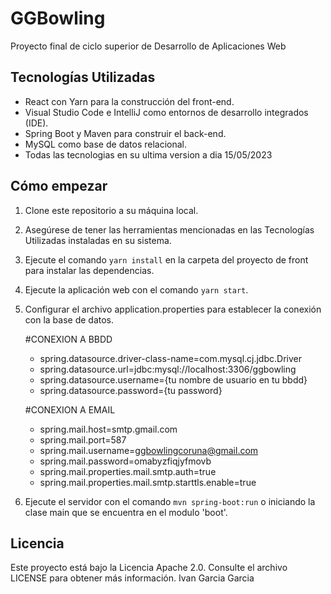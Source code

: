 # GGBowling
Proyecto final de ciclo superior de Desarrollo de Aplicaciones Web

## Tecnologías Utilizadas

- React con Yarn para la construcción del front-end.
- Visual Studio Code e IntelliJ como entornos de desarrollo integrados (IDE).
- Spring Boot y Maven para construir el back-end.
- MySQL como base de datos relacional.
- Todas las tecnologias en su ultima version a dia 15/05/2023

## Cómo empezar

1. Clone este repositorio a su máquina local.

2. Asegúrese de tener las herramientas mencionadas en las Tecnologías Utilizadas instaladas en su sistema.

3. Ejecute el comando `yarn install` en la carpeta del proyecto de front para instalar las dependencias.

4. Ejecute la aplicación web con el comando `yarn start`. 

5. Configurar el archivo application.properties para establecer la conexión con la base de datos.

      #CONEXION A BBDD

      - spring.datasource.driver-class-name=com.mysql.cj.jdbc.Driver
      - spring.datasource.url=jdbc:mysql://localhost:3306/ggbowling
      - spring.datasource.username={tu nombre de usuario en tu bbdd}
      - spring.datasource.password={tu password}

      #CONEXION A EMAIL

      - spring.mail.host=smtp.gmail.com
      - spring.mail.port=587
      - spring.mail.username=ggbowlingcoruna@gmail.com
      - spring.mail.password=omabyzfiqjyfmovb
      - spring.mail.properties.mail.smtp.auth=true
      - spring.mail.properties.mail.smtp.starttls.enable=true

6. Ejecute el servidor con el comando `mvn spring-boot:run` o iniciando la clase main que se encuentra en el modulo 'boot'.


## Licencia

Este proyecto está bajo la Licencia Apache 2.0. Consulte el archivo LICENSE para obtener más información.
Ivan Garcia Garcia

